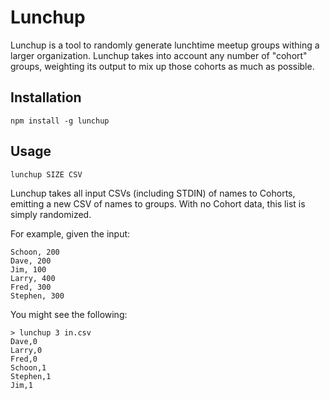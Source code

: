 # Lunchup

Lunchup is a tool to randomly generate lunchtime meetup groups withing a larger
organization. Lunchup takes into account any number of "cohort" groups,
weighting its output to mix up those cohorts as much as possible.

## Installation

```
npm install -g lunchup
```

## Usage

```
lunchup SIZE CSV
```

Lunchup takes all input CSVs (including STDIN) of names to Cohorts, emitting a
new CSV of names to groups. With no Cohort data, this list is simply randomized.

For example, given the input:

```
Schoon, 200
Dave, 200
Jim, 100
Larry, 400
Fred, 300
Stephen, 300
```

You might see the following:

```
> lunchup 3 in.csv
Dave,0
Larry,0
Fred,0
Schoon,1
Stephen,1
Jim,1
```
